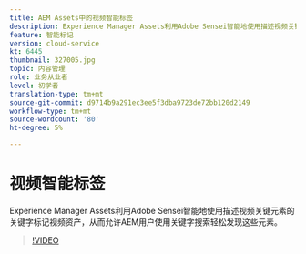 ```yaml
---
title: AEM Assets中的视频智能标签
description: Experience Manager Assets利用Adobe Sensei智能地使用描述视频关键元素的关键字标记视频资产，从而允许AEM用户使用关键字搜索轻松发现这些元素。
feature: 智能标记
version: cloud-service
kt: 6445
thumbnail: 327005.jpg
topic: 内容管理
role: 业务从业者
level: 初学者
translation-type: tm+mt
source-git-commit: d9714b9a291ec3ee5f3dba9723de72bb120d2149
workflow-type: tm+mt
source-wordcount: '80'
ht-degree: 5%

---
```



# 视频智能标签

Experience Manager Assets利用Adobe Sensei智能地使用描述视频关键元素的关键字标记视频资产，从而允许AEM用户使用关键字搜索轻松发现这些元素。

>[!VIDEO](https://video.tv.adobe.com/v/327005/?quality=12&learn=on)
